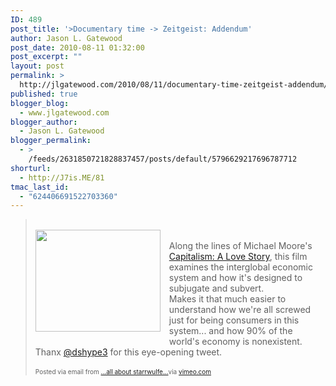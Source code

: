 ```yaml
---
ID: 489
post_title: '>Documentary time -> Zeitgeist: Addendum'
author: Jason L. Gatewood
post_date: 2010-08-11 01:32:00
post_excerpt: ""
layout: post
permalink: >
  http://jlgatewood.com/2010/08/11/documentary-time-zeitgeist-addendum/
published: true
blogger_blog:
  - www.jlgatewood.com
blogger_author:
  - Jason L. Gatewood
blogger_permalink:
  - >
    /feeds/2631850721828837457/posts/default/5796629217696787712
shorturl:
  - http://J7is.ME/81
tmac_last_id:
  - "624406691522703360"
---
```

><div><div>    <br /><div><div style="clear: both; text-align: center;"><a href="http://1.bp.blogspot.com/_ak7utSL2qJE/TGEDV_VFrQI/AAAAAAAABq4/cfaNf00IxuY/s1600/Screen+shot+2010-08-10+at+4.37.17+PM.png" style="clear: left; float: left; margin-bottom: 1em; margin-right: 1em;"><img border="0" height="163" src="http://www.jlgatewood.com/wp-content/uploads/2012/01/Screen+shot+2010-08-10+at+4.37.17+PM.png" width="200" /></a></div><br /></div>Along the lines of Michael Moore's <a href="http://en.wikipedia.org/wiki/Capitalism%3A_A_Love_Story">Capitalism: A Love Story</a>, this film examines the interglobal economic system and how it's designed to subjugate and subvert. <br />Makes it that much easier to understand how we're all screwed just for being consumers in this system...  and how 90% of the world's economy is nonexistent. <br />Thanx <a href="http://twitter.com/dshype3/status/20757134926">@dshype3</a> for this eye-opening tweet.<br /><br /></div><span style="font-size: x-small;">Posted via email from </span><a href="http://starrwulfe.info/documentary-time-zeitgeist-addendum"><span style="font-size: x-small;">...all about starrwulfe...</span></a><span style="font-size: x-small;">via </span><a href="http://vimeo.com/13770061"><span style="font-size: x-small;">vimeo.com</span></a></div><div style="clear: both; text-align: center;"><object height="281" style="clear: left; float: left;" width="500"><param name="allowfullscreen" value="true" /><param name="allowscriptaccess" value="always" /><param name="movie" value="http://vimeo.com/moogaloop.swf?clip_id=13770061&server=vimeo.com&show_title=1&show_byline=1&show_portrait=0&color=00ADEF&fullscreen=1" /><embed allowfullscreen="true" src="http://vimeo.com/moogaloop.swf?clip_id=13770061&server=vimeo.com&show_title=1&show_byline=1&show_portrait=0&color=00ADEF&fullscreen=1" allowscriptaccess="always" type="application/x-shockwave-flash" height="281" width="500"></embed></object></div>